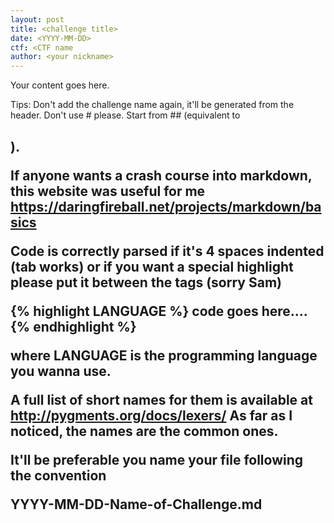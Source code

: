 ```yaml
---
layout: post
title: <challenge title>
date: <YYYY-MM-DD>
ctf: <CTF name
author: <your nickname>
---
```


Your content goes here.

Tips:
Don't add the challenge name again, it'll be generated from the header. Don't use # please. Start from ## (equivalent to <h2>).

If anyone wants a crash course into markdown, this website was useful for me https://daringfireball.net/projects/markdown/basics

Code is correctly parsed if it's 4 spaces indented (tab works) or if you want a special highlight please put it between the tags (sorry Sam)

{% highlight LANGUAGE %}
code goes here....
{% endhighlight %}

where LANGUAGE is the programming language you wanna use.

A full list of short names for them is available at
http://pygments.org/docs/lexers/
As far as I noticed, the names are the common ones.

It'll be preferable you name your file following the convention

YYYY-MM-DD-Name-of-Challenge.md